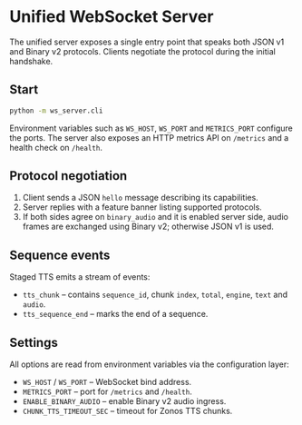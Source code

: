 # Unified WebSocket Server

The unified server exposes a single entry point that speaks both JSON v1 and Binary v2 protocols. Clients negotiate the protocol during the initial handshake.

## Start

```bash
python -m ws_server.cli
```

Environment variables such as `WS_HOST`, `WS_PORT` and `METRICS_PORT` configure the ports. The server also exposes an HTTP metrics API on `/metrics` and a health check on `/health`.

## Protocol negotiation

1. Client sends a JSON `hello` message describing its capabilities.
2. Server replies with a feature banner listing supported protocols.
3. If both sides agree on `binary_audio` and it is enabled server side, audio frames are exchanged using Binary v2; otherwise JSON v1 is used.

## Sequence events

Staged TTS emits a stream of events:

- `tts_chunk` – contains `sequence_id`, chunk `index`, `total`, `engine`, `text` and `audio`.
- `tts_sequence_end` – marks the end of a sequence.

## Settings

All options are read from environment variables via the configuration layer:

- `WS_HOST` / `WS_PORT` – WebSocket bind address.
- `METRICS_PORT` – port for `/metrics` and `/health`.
- `ENABLE_BINARY_AUDIO` – enable Binary v2 audio ingress.
- `CHUNK_TTS_TIMEOUT_SEC` – timeout for Zonos TTS chunks.
